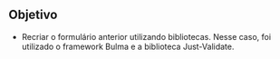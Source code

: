 ## Objetivo 

<ul>
  <li>Recriar o formulário anterior utilizando bibliotecas. Nesse caso, foi utilizado o framework Bulma e a biblioteca Just-Validate.</li>
<ul>
